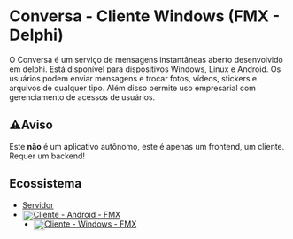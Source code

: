 # Conversa - Cliente Windows  (FMX - Delphi)
O Conversa é um serviço de mensagens instantâneas aberto desenvolvido em delphi. Está disponível para dispositivos Windows, Linux e Android. Os usuários podem enviar mensagens e trocar fotos, vídeos, stickers e arquivos de qualquer tipo. Além disso permite uso empresarial com gerenciamento de acessos de usuários.

## ⚠️Aviso
Este **não** é um aplicativo autônomo, este é apenas um frontend, um cliente. Requer um backend!

## Ecossistema
- [Servidor](https://github.com/conversa-projeto/conversa)
- <img src="https://cdn-icons-png.flaticon.com/512/270/270780.png" width="20" height="20" style="float:left;"> [Cliente - Android - FMX](https://github.com/conversa-projeto/conversa-android-fmx)
- <img src="https://cdn-icons-png.flaticon.com/512/906/906308.png" width="20" height="20" style="float:left;"> [Cliente - Windows - FMX](https://github.com/conversa-projeto/conversa-windows-fmx)
